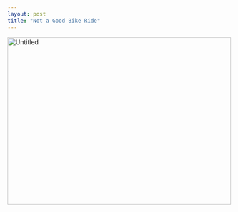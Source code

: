 ```yaml
---
layout: post
title: "Not a Good Bike Ride"
---
```


<p><a title="Untitled by kindohm, on Flickr" href="http://www.flickr.com/photos/kindohm/7697507902/"><img src="http://farm9.staticflickr.com/8023/7697507902_8af61058bd.jpg" alt="Untitled" width="500" height="375" /></a></p>

